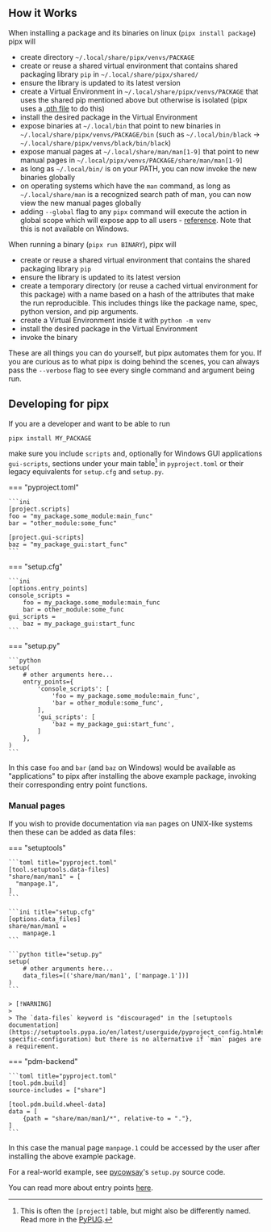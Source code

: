 ## How it Works

When installing a package and its binaries on linux (`pipx install package`) pipx will

- create directory `~/.local/share/pipx/venvs/PACKAGE`
- create or reuse a shared virtual environment that contains shared packaging library `pip` in
  `~/.local/share/pipx/shared/`
- ensure the library is updated to its latest version
- create a Virtual Environment in `~/.local/share/pipx/venvs/PACKAGE` that uses the shared pip mentioned above but
  otherwise is isolated (pipx uses a [.pth file](https://docs.python.org/3/library/site.html) to do this)
- install the desired package in the Virtual Environment
- expose binaries at `~/.local/bin` that point to new binaries in `~/.local/share/pipx/venvs/PACKAGE/bin` (such as
  `~/.local/bin/black` -> `~/.local/share/pipx/venvs/black/bin/black`)
- expose manual pages at `~/.local/share/man/man[1-9]` that point to new manual pages in
  `~/.local/pipx/venvs/PACKAGE/share/man/man[1-9]`
- as long as `~/.local/bin/` is on your PATH, you can now invoke the new binaries globally
- on operating systems which have the `man` command, as long as `~/.local/share/man` is a recognized search path of man,
  you can now view the new manual pages globally
- adding `--global` flag to any `pipx` command will execute the action in global scope which will expose app to all
  users - [reference](installation.md#global-installation). Note that this is not available on Windows.

When running a binary (`pipx run BINARY`), pipx will

- create or reuse a shared virtual environment that contains the shared packaging library `pip`
- ensure the library is updated to its latest version
- create a temporary directory (or reuse a cached virtual environment for this package) with a name based on a hash of
  the attributes that make the run reproducible. This includes things like the package name, spec, python version, and
  pip arguments.
- create a Virtual Environment inside it with `python -m venv`
- install the desired package in the Virtual Environment
- invoke the binary

These are all things you can do yourself, but pipx automates them for you. If you are curious as to what pipx is doing
behind the scenes, you can always pass the `--verbose` flag to see every single command and argument being run.

## Developing for pipx

If you are a developer and want to be able to run

```
pipx install MY_PACKAGE
```

make sure you include `scripts` and, optionally for Windows GUI applications `gui-scripts`, sections under your main table[^1] in `pyproject.toml` or their legacy equivalents for `setup.cfg` and `setup.py`.

[^1]: This is often the `[project]` table, but might also be differently named. Read more in the [PyPUG](https://packaging.python.org/en/latest/guides/writing-pyproject-toml/#writing-your-pyproject-toml).

=== "pyproject.toml"

    ```ini
    [project.scripts]
    foo = "my_package.some_module:main_func"
    bar = "other_module:some_func"

    [project.gui-scripts]
    baz = "my_package_gui:start_func"
    ```

=== "setup.cfg"

    ```ini
    [options.entry_points]
    console_scripts =
        foo = my_package.some_module:main_func
        bar = other_module:some_func
    gui_scripts =
        baz = my_package_gui:start_func
    ```

=== "setup.py"

    ```python
    setup(
        # other arguments here...
        entry_points={
            'console_scripts': [
                'foo = my_package.some_module:main_func',
                'bar = other_module:some_func',
            ],
            'gui_scripts': [
                'baz = my_package_gui:start_func',
            ]
        },
    )
    ```

In this case `foo` and `bar` (and `baz` on Windows) would be available as "applications" to pipx after installing the above example package, invoking their corresponding entry point functions.

### Manual pages

If you wish to provide documentation via `man` pages on UNIX-like systems then these can be added as data files:

=== "setuptools"

    ```toml title="pyproject.toml"
    [tool.setuptools.data-files]
    "share/man/man1" = [
      "manpage.1",
    ]
    ```

    ```ini title="setup.cfg"
    [options.data_files]
    share/man/man1 =
        manpage.1
    ```

    ```python title="setup.py"
    setup(
        # other arguments here...
        data_files=[('share/man/man1', ['manpage.1'])]
    )
    ```

    > [!WARNING]
    >
    > The `data-files` keyword is "discouraged" in the [setuptools documentation](https://setuptools.pypa.io/en/latest/userguide/pyproject_config.html#setuptools-specific-configuration) but there is no alternative if `man` pages are a requirement.

=== "pdm-backend"

    ```toml title="pyproject.toml"
    [tool.pdm.build]
    source-includes = ["share"]

    [tool.pdm.build.wheel-data]
    data = [
        {path = "share/man/man1/*", relative-to = "."},
    ]
    ```

In this case the manual page `manpage.1` could be accessed by the user after installing the above example package.

For a real-world example, see [pycowsay](https://github.com/cs01/pycowsay/blob/master/setup.py)'s `setup.py` source code.

You can read more about entry points [here](https://setuptools.pypa.io/en/latest/userguide/quickstart.html#entry-points-and-automatic-script-creation).
